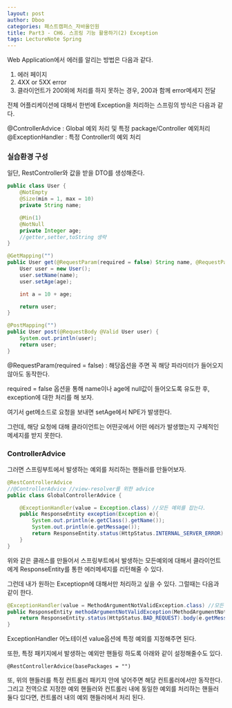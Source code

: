 ```yaml
---
layout: post
author: Dboo
categories: 패스트캠퍼스_자바올인원
title: Part3 - CH6. 스프링 기능 활용하기(2) Exception
tags: LectureNote Spring
---
```


Web Application에서 에러를 알리는 방법은 다음과 같다.

1. 에러 페이지
2. 4XX or 5XX error
3. 클라이언트가 200외에 처리를 하지 못하는 경우, 200과 함께 error메세지 전달

전체 어플리케이션에 대해서 한번에 Exception을 처리하는 스프링의 방식은 다음과 같다.

@ControllerAdvice : Global 예외 처리 및 특정 package/Controller 예외처리
@ExceptionHandler : 특정 Controller의 예외 처리

### 실습환경 구성

일단, RestController와 값을 받을 DTO를 생성해준다.

~~~java
public class User {
    @NotEmpty
    @Size(min = 1, max = 10)
    private String name;

    @Min(1)
    @NotNull
    private Integer age;
    //getter,setter,toString 생략
}
~~~

~~~java
@GetMapping("")
public User get(@RequestParam(required = false) String name, @RequestParam(required = false) Integer age) {
    User user = new User();
    user.setName(name);
    user.setAge(age);

    int a = 10 + age;

    return user;
}

@PostMapping("")
public User post(@RequestBody @Valid User user) {
    System.out.println(user);
    return user;
}
~~~

@RequestParam(required = false) : 해당옵션을 주면 꼭 해당 파라미터가 들어오지 않아도 동작한다.

required = false 옵션을 통해 name이나 age에 null값이 들어오도록 유도한 후, exception에 대한
처리를 해 보자.

여기서 get메소드로 요청을 보내면 setAge에서 NPE가 발생한다.

그런데, 해당 요청에 대해 클라이언트는 어떤곳에서 어떤 에러가 발생했는지 구체적인 메세지를 받지 못한다.

### ControllerAdvice

그러면 스프링부트에서 발생하는 예외를 처리하는 핸들러를 만들어보자.

~~~java
@RestControllerAdvice
//@ControllerAdvice //view-resolver를 위한 advice
public class GlobalControllerAdvice {

    @ExceptionHandler(value = Exception.class) //모든 예외를 잡는다.
    public ResponseEntity exception(Exception e){
        System.out.println(e.getClass().getName());
        System.out.println(e.getMessage());
        return ResponseEntity.status(HttpStatus.INTERNAL_SERVER_ERROR).body(e.getClass().getSimpleName());
    }
}
~~~

위와 같은 클래스를 만들어서 스프링부트에서 발생하는 모든예외에 대해서 클라이언트에게 ResponseEntity를
통한 에러메세지를 리턴해줄 수 있다.

그런데 내가 원하는 Exceptiopn에 대해서만 처리하고 싶을 수 있다. 그럴때는 다음과 같이 한다.


~~~java
@ExceptionHandler(value = MethodArgumentNotValidException.class) //모든 예외를 잡는다.
public ResponseEntity methodArgumentNotValidException(MethodArgumentNotValidException e){
    return ResponseEntity.status(HttpStatus.BAD_REQUEST).body(e.getMessage());
}
~~~

ExceptionHandler 어노테이션 value옵션에 특정 예외를 지정해주면 된다.

또한, 특정 패키지에서 발생하는 예외만 핸들링 하도록 아래와 같이 설정해줄수도 있다.

`@RestControllerAdvice(basePackages = "")`

또, 위의 핸들러를 특정 컨트롤러 패키지 안에 넣어주면 해당 컨트롤러에서만 동작한다. 그리고 전역으로 지정한
예외 핸들러와 컨트롤러 내에 동일한 예외를 처리하는 핸들러 둘다 있다면, 컨트롤러 내의 예외 핸들러에서 처리
된다.
